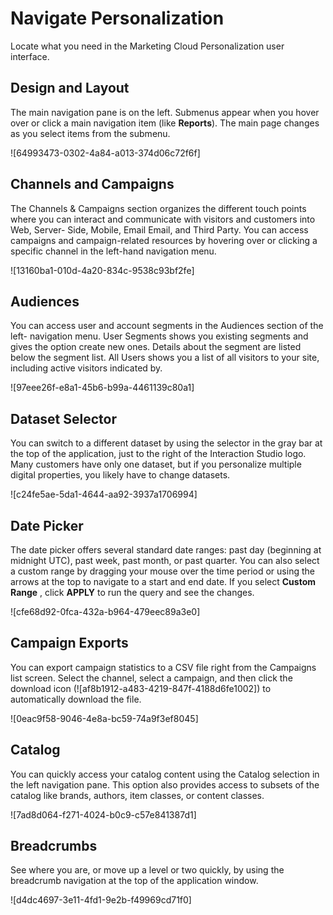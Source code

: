 

# Navigate Personalization

Locate what you need in the Marketing Cloud Personalization user interface.

## Design and Layout

The main navigation pane is on the left. Submenus appear when you hover over
or click a main navigation item (like **Reports**). The main page changes as
you select items from the submenu.

![64993473-0302-4a84-a013-374d06c72f6f]

## Channels and Campaigns

The Channels & Campaigns section organizes the different touch points where
you can interact and communicate with visitors and customers into Web, Server-
Side, Mobile, Email Email, and Third Party. You can access campaigns and
campaign-related resources by hovering over or clicking a specific channel in
the left-hand navigation menu.

![13160ba1-010d-4a20-834c-9538c93bf2fe]

## Audiences

You can access user and account segments in the Audiences section of the left-
navigation menu. User Segments shows you existing segments and gives the
option create new ones. Details about the segment are listed below the segment
list. All Users shows you a list of all visitors to your site, including
active visitors indicated by.

![97eee26f-e8a1-45b6-b99a-4461139c80a1]

## Dataset Selector

You can switch to a different dataset by using the selector in the gray bar at
the top of the application, just to the right of the Interaction Studio logo.
Many customers have only one dataset, but if you personalize multiple digital
properties, you likely have to change datasets.

![c24fe5ae-5da1-4644-aa92-3937a1706994]

## Date Picker

The date picker offers several standard date ranges: past day (beginning at
midnight UTC), past week, past month, or past quarter. You can also select a
custom range by dragging your mouse over the time period or using the arrows
at the top to navigate to a start and end date. If you select **Custom Range**
, click **APPLY** to run the query and see the changes.

![cfe68d92-0fca-432a-b964-479eec89a3e0]

## Campaign Exports

You can export campaign statistics to a CSV file right from the Campaigns list
screen. Select the channel, select a campaign, and then click the download
icon (![af8b1912-a483-4219-847f-4188d6fe1002]) to automatically download the
file.

![0eac9f58-9046-4e8a-bc59-74a9f3ef8045]

## Catalog

You can quickly access your catalog content using the Catalog selection in the
left navigation pane. This option also provides access to subsets of the
catalog like brands, authors, item classes, or content classes.

![7ad8d064-f271-4024-b0c9-c57e841387d1]

## Breadcrumbs

See where you are, or move up a level or two quickly, by using the breadcrumb
navigation at the top of the application window.

![d4dc4697-3e11-4fd1-9e2b-f49969cd71f0]

